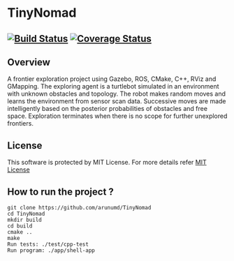 # TinyNomad
[![Build Status](https://travis-ci.org/arunumd/TinyNomad.svg?branch=master)](https://travis-ci.org/arunumd/TinyNomad)
[![Coverage Status](https://coveralls.io/repos/github/arunumd/TinyNomad/badge.svg?branch=master)](https://coveralls.io/github/arunumd/TinyNomad?branch=master)
---

## Overview

A frontier exploration project using Gazebo, ROS, CMake, C++, RViz and GMapping. The exploring agent is a turtlebot simulated in an environment with unknown obstacles and topology. The robot makes random moves and learns the environment from sensor scan data. Successive moves are made intelligently based on the posterior probabilities of obstacles and free space. Exploration terminates when there is no scope for further unexplored frontiers.

## License
This software is protected by MIT License. For more details refer [MIT License](LICENSE)

## How to run the project ?
```
git clone https://github.com/arunumd/TinyNomad
cd TinyNomad
mkdir build
cd build
cmake ..
make
Run tests: ./test/cpp-test
Run program: ./app/shell-app
```


